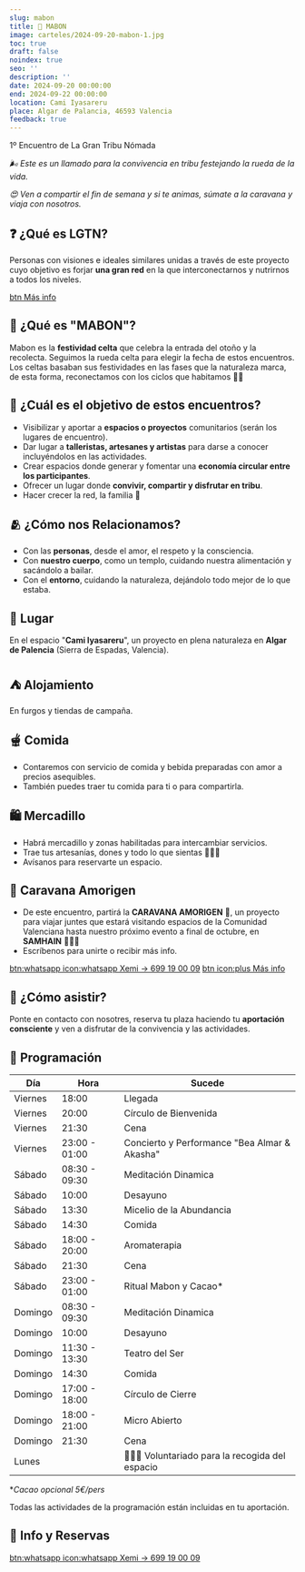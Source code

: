 ```yaml
---
slug: mabon
title: 🍁 MABON
image: carteles/2024-09-20-mabon-1.jpg
toc: true
draft: false
noindex: true
seo: ''
description: ''
date: 2024-09-20 00:00:00
end: 2024-09-22 00:00:00
location: Cami Iyasareru
place: Algar de Palancia, 46593 Valencia
feedback: true
---
```

<!-- ![](carteles/2024-09-20-mabon-2.jpg) -->

1º Encuentro de La Gran Tribu Nómada

*🌬️ Este es un llamado para la convivencia en tribu festejando la rueda de la vida.*

*😍 Ven a compartir el fin de semana y si te animas, súmate a la caravana y viaja con nosotros.*

## ❓ ¿Qué es LGTN?

Personas con visiones e ideales similares unidas a través de este proyecto cuyo objetivo es forjar **una gran red** en la que interconectarnos y nutrirnos a todos los niveles.

[btn Más info](/#proyecto)

## 🍁 ¿Qué es "MABON"?

Mabon es la **festividad celta** que celebra la entrada del otoño y la recolecta. Seguimos la rueda celta para elegir la fecha de estos encuentros. Los celtas basaban sus festividades en las fases que la naturaleza marca, de esta forma, reconectamos con los ciclos que habitamos 🍃🍂

## 🎯 ¿Cuál es el objetivo de estos encuentros?

- ⁠Visibilizar y aportar a **espacios o proyectos** comunitarios (serán los lugares de encuentro).
- ⁠Dar lugar a **talleristas, artesanes y artistas** para darse a conocer incluyéndolos en las actividades.
- ⁠Crear espacios donde generar y fomentar una **economía circular entre los participantes**.
- ⁠Ofrecer un lugar donde **convivir, compartir y disfrutar en tribu**.
- ⁠Hacer crecer la red, la familia 🤍

## 🫂 ¿Cómo nos Relacionamos?

- Con las **personas**, desde el amor, el respeto y la consciencia.
- Con **nuestro cuerpo**, como un templo, cuidando nuestra alimentación y sacándolo a bailar.
- Con el **entorno**, cuidando la naturaleza, dejándolo todo mejor de lo que estaba.

## 📍 Lugar

En el espacio "**Cami Iyasareru**", un proyecto en plena naturaleza en **Algar de Palencia** (Sierra de Espadas, Valencia).

## ⛺ Alojamiento

En furgos y tiendas de campaña.

## 🫕 Comida

- Contaremos con servicio de comida y bebida preparadas con amor a precios asequibles.
- También puedes traer tu comida para ti o para compartirla.

## 🛍️ Mercadillo

- Habrá mercadillo y zonas habilitadas para intercambiar servicios. 
- Trae tus artesanías, dones y todo lo que sientas 🙏🏽🤍
- Avísanos para reservarte un espacio.

## 🚐 Caravana Amorigen

- De este encuentro, partirá la **CARAVANA AMORIGEN** 🚐, un proyecto para viajar juntes que estará visitando espacios de la Comunidad Valenciana hasta nuestro próximo evento a final de octubre, en **SAMHAIN** 🧙🏼‍♀️
- Escríbenos para unirte o recibir más info.

[btn:whatsapp icon:whatsapp Xemi → 699 19 00 09](https://wa.me/34699190009 "nofollow")
[btn icon:plus Más info](/#caravana-amorigen)

## 📝 ¿Cómo asistir?

Ponte en contacto con nosotres, reserva tu plaza haciendo tu **aportación consciente** y ven a disfrutar de la convivencia y las actividades.

## 📅 Programación

| Día     | Hora          | Sucede                                       |
| ------- | ------------- | -------------------------------------------- |
| Viernes | 18:00         | Llegada                                      |
| Viernes | 20:00         | Círculo de Bienvenida                        |
| Viernes | 21:30         | Cena                                         |
| Viernes | 23:00 - 01:00 | Concierto y Performance "Bea Almar & Akasha" |
| Sábado  | 08:30 - 09:30 | Meditación Dinamica                          |
| Sábado  | 10:00         | Desayuno                                     |
| Sábado  | 13:30         | Micelio de la Abundancia                     |
| Sábado  | 14:30         | Comida                                       |
| Sábado  | 18:00 - 20:00 | Aromaterapia                                 |
| Sábado  | 21:30         | Cena                                         |
| Sábado  | 23:00 - 01:00 | Ritual Mabon y Cacao*                        |
| Domingo | 08:30 - 09:30 | Meditación Dinamica                          |
| Domingo | 10:00         | Desayuno                                     |
| Domingo | 11:30 - 13:30 | Teatro del Ser                               |
| Domingo | 14:30         | Comida                                       |
| Domingo | 17:00 - 18:00 | Círculo de Cierre                            |
| Domingo | 18:00 - 21:00 | Micro Abierto                                |
| Domingo | 21:30         | Cena                                         |
| Lunes   |               | 👨🏼‍🌾 Voluntariado para la recogida del espacio |

**Cacao opcional 5€/pers*

Todas las actividades de la programación están incluidas en tu aportación.

## 📲 Info y Reservas

[btn:whatsapp icon:whatsapp Xemi → 699 19 00 09](https://wa.me/34699190009 "nofollow")
